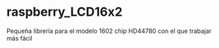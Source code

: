 # raspberry_LCD16x2
Pequeña librería para el modelo 1602 chip HD44780 con el que trabajar más fácil
